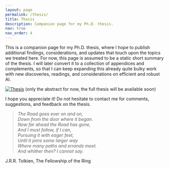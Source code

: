 ```yaml
---
layout: page
permalink: /thesis/
title: Thesis
description: Companion page for my Ph.D. thesis.
nav: true
nav_order: 4
---
```


This is a companion page for my Ph.D. thesis, where I hope to publish additional findings, considerations, and updates that touch upon the topics we treated here.
For now, this page is assumed to be a static short summary of the thesis. I will later convert it to a collection of appendices and complements, so that I can keep expanding this already quite bulky work with new discoveries, readings, and considerations on efficient and robust AI.

[![Thesis](https://img.shields.io/badge/Thesis-Download-196EBD)](../assets/pdf/thesis.pdf) (only the abstract for now, the full thesis will be available soon)

I hope you appreciate it! Do not hesitate to contact me for comments, suggestions, and feedback on the thesis.

> _The Road goes ever on and on,_  
> _Down from the door where it began._  
> _Now far ahead the Road has gone,_  
> _And I must follow, if I can,_  
> _Pursuing it with eager feet,_  
> _Until it joins some larger way_  
> _Where many paths and errands meet._  
> _And whither then? I cannot say._

J.R.R. Tolkien, The Fellowship of the Ring
